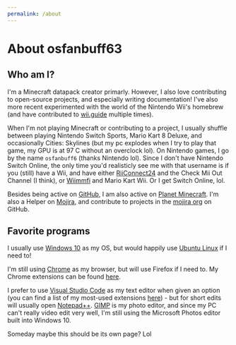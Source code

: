 ```yaml
---
permalink: /about
---
```


# About osfanbuff63

## Who am I?

I'm a Minecraft datapack creator primarly. However, I also love contributing to open-source projects, and especially writing documentation! I've also more recent experimented with the world of the Nintendo Wii's homebrew (and have contributed to [wii.guide](https://wii.guide) multiple times).

When I'm not playing Minecraft or contributing to a project, I usually shuffle between playing Nintendo Switch Sports, Mario Kart 8 Deluxe, and occasionally Cities: Skylines (but my pc explodes when I try to play that game, my GPU is at 97 C without an overclock lol). On Nintendo games, I go by the name `osfanbuff6` (thanks Nintendo lol). Since I don't have Nintendo Switch Online, the only time you'd realisticly see me with that username is if you (still) have a Wii, and have either [RiiConnect24](https://rc24.xyz) and the Check Mii Out Channel (I think), or [Wiimmfi](https://wiimmfi.de/) and Mario Kart Wii. Or I get Switch Online, lol.

Besides being active on [GitHub](https://github.com/osfanbuff63), I am also active on [Planet Minecraft](https://planetminecraft.com/member/osfanbuff63). I'm also a Helper on [Mojira](https://bugs.mojang.com), and contribute to projects in the [mojira org](https://github.com/mojira) on GitHub.

## Favorite programs

I usually use [Windows 10](https://www.microsoft.com/en-us/windows/get-windows-10) as my OS, but would happily use [Ubuntu Linux](https://ubuntu.com/) if I need to!

I'm still using [Chrome](https://chrome.google.com) as my browser, but will use Firefox if I need to. My Chrome extensions can be found [here](chrome-extensions).

I prefer to use [Visual Studio Code](https://code.visualstudio.com) as my text editor when given an option (you can find a list of my most-used extensions [here](vscode-extensions)) - but for short edits will usually open [Notepad++](https://notepad-plus-plus.org/). [GIMP](https://www.gimp.org/) is my photo editor, and since my PC can't really video edit very well, I'm still using the Microsoft Photos editor built into Windows 10.

Someday maybe this should be its own page? Lol
